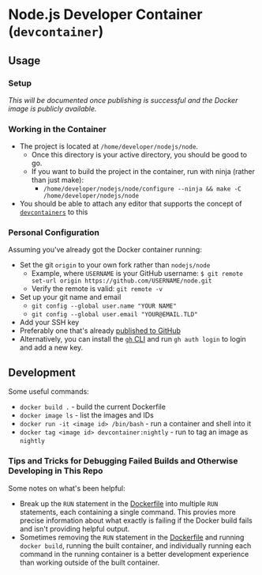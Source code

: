 # Node.js Developer Container (`devcontainer`)

## Usage

### Setup

_This will be documented once publishing is successful and the Docker image is publicly available._

### Working in the Container

- The project is located at `/home/developer/nodejs/node`.
  - Once this directory is your active directory, you should be good to go.
  - If you want to build the project in the container, run with ninja (rather than just make):
    - `/home/developer/nodejs/node/configure --ninja && make -C /home/developer/nodejs/node`
- You should be able to attach any editor that supports the concept of [`devcontainers`](https://containers.dev/) to this 

### Personal Configuration

Assuming you've already got the Docker container running:

- Set the git `origin` to your own fork rather than `nodejs/node`
  - Example, where `USERNAME` is your GitHub username: `$ git remote set-url origin https://github.com/USERNAME/node.git`
  - Verify the remote is valid: `git remote -v`
- Set up your git name and email
  - `git config --global user.name "YOUR NAME"`
  - `git config --global user.email "YOUR@EMAIL.TLD"`
- Add your SSH key
 - Preferably one that's already [published to GitHub](https://docs.github.com/en/github/authenticating-to-github/connecting-to-github-with-ssh/adding-a-new-ssh-key-to-your-github-account)
 - Alternatively, you can install the [`gh` CLI](https://cli.github.com/) and run `gh auth login` to login and add a new key.

## Development

Some useful commands:
- `docker build .` - build the current Dockerfile
- `docker image ls` - list the images and IDs
- `docker run -it <image id> /bin/bash` - run a container and shell into it
- `docker tag <image id> devcontainer:nightly` - run to tag an image as `nightly`


### Tips and Tricks for Debugging Failed Builds and Otherwise Developing in This Repo

Some notes on what's been helpful:

- Break up the `RUN` statement in the [Dockerfile][] into multiple `RUN` statements, each containing a single command. This provies more precise information about what exactly is failing if the Docker build fails and isn't providing helpful output.
- Sometimes removing the `RUN` statement in the [Dockerfile][] and running `docker build`, running the built container, and individually running each command in the running container is a better development experience than working outside of the built container.

[Dockerfile]: ./Dockerfile